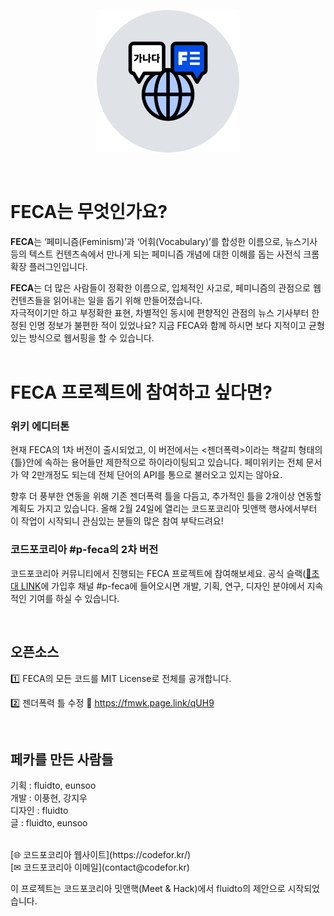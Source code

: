 <p align="center">
  <img src="./images/homelogo.png" alt="FECA ICON" >
</p>
<br />

# FECA는 무엇인가요?

**FECA**는 ‘페미니즘(Feminism)’과 ‘어휘(Vocabulary)’를 합성한 이름으로, 뉴스기사 등의 텍스트 컨텐츠속에서 만나게 되는 페미니즘 개념에 대한 이해를 돕는 사전식 크롬 확장 플러그인입니다.

**FECA**는 더 많은 사람들이 정확한 이름으로, 입체적인 사고로, 페미니즘의 관점으로 웹 컨텐츠들을 읽어내는 일을 돕기 위해 만들어졌습니다. <br /> 
자극적이기만 하고 부정확한 표현, 차별적인 동시에 편향적인 관점의 뉴스 기사부터 한정된 인명 정보가 불편한 적이 있었나요? 지금 FECA와 함께 하시면 보다 지적이고 균형있는 방식으로 웹서핑을 할 수 있습니다.
<br />
<br />

# FECA 프로젝트에 참여하고 싶다면?

### 위키 에디터톤
현재 FECA의 1차 버전이 출시되었고, 이 버전에서는 <젠더폭력>이라는 책갈피 형태의 {틀}안에 속하는 용어들만 제한적으로 하이라이팅되고 있습니다. 페미위키는 전체 문서가 약 2만개정도 되는데 전체 단어의 API를 통으로 불러오고 있지는 않아요.

향후 더 풍부한 연동을 위해 기존 젠더폭력 틀을 다듬고, 추가적인 틀을 2개이상 연동할 계획도 가지고 있습니다. 올해 2월 24일에 열리는 코드포코리아 밋앤핵 행사에서부터 이 작업이 시작되니 관심있는 분들의 많은 참여 부탁드려요!

### 코드포코리아 #p-feca의 2차 버전
코드포코리아 커뮤니티에서 진행되는 FECA 프로젝트에 참여해보세요. 공식 슬랙([🔗초대 LINK](https://code-for-korea.slack.com/ssb/redirect)에 가입후 채널 #p-feca에 들어오시면 개발, 기획, 연구, 디자인 분야에서 지속적인 기여를 하실 수 있습니다.

<br />

## 오픈소스
1️⃣ FECA의 모든 코드를 MIT License로 전체를 공개합니다.


2️⃣ 젠더폭력 틀 수정
🔗 https://fmwk.page.link/qUH9

<br />
 

## 페카를 만든 사람들
기획 : fluidto, eunsoo <br />
개발 : 이풍현, 강지우 <br /> 
디자인 : fluidto <br />
글 : fluidto, eunsoo

<br />
[🌐 코드포코리아 웹사이트](https://codefor.kr/) <br />
[✉ 코드포코리아 이메일](contact@codefor.kr) <br />

이 프로젝트는 코드포코리아 밋앤핵(Meet & Hack)에서 fluidto의 제안으로 시작되었습니다.
